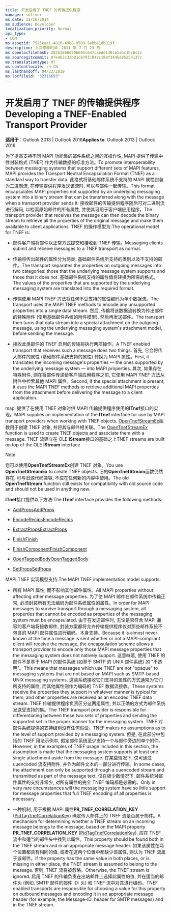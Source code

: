 ```yaml
---
title: 开发启用了 TNEF 的传输提供程序
manager: soliver
ms.date: 11/16/2014
ms.audience: Developer
localization_priority: Normal
api_type:
- COM
ms.assetid: 7525eee1-4016-49b8-9509-5ebbe1db819f
description: 上次修改时间：2011 年 7 月 23 日
ms.openlocfilehash: 282b1866699b695c647caedd130ce5abc1bcbc2c
ms.sourcegitcommit: 8fe462c32b91c87911942c188f3445e85a54137c
ms.translationtype: MT
ms.contentlocale: zh-CN
ms.lasthandoff: 04/23/2019
ms.locfileid: "32316693"
---
```

# <a name="developing-a-tnef-enabled-transport-provider"></a><span data-ttu-id="fedc5-103">开发启用了 TNEF 的传输提供程序</span><span class="sxs-lookup"><span data-stu-id="fedc5-103">Developing a TNEF-Enabled Transport Provider</span></span>

  
  
<span data-ttu-id="fedc5-104">**适用于**：Outlook 2013 | Outlook 2016</span><span class="sxs-lookup"><span data-stu-id="fedc5-104">**Applies to**: Outlook 2013 | Outlook 2016</span></span> 
  
<span data-ttu-id="fedc5-105">为了提高支持不同 MAPI 功能集的邮件系统之间的互操作性, MAPI 提供了传输中性封装格式 (TNEF) 作为传输数据的标准方法。</span><span class="sxs-lookup"><span data-stu-id="fedc5-105">To promote interoperability between messaging systems that support different sets of MAPI features, MAPI provides the Transport Neutral Encapsulation Format (TNEF) as a standard way to transfer data.</span></span> <span data-ttu-id="fedc5-106">此格式将基础邮件系统不支持的 MAPI 属性封装为二进制流, 在传输提供程序发送该流时, 可以与邮件一起传输。</span><span class="sxs-lookup"><span data-stu-id="fedc5-106">This format encapsulates MAPI properties not supported by an underlying messaging system into a binary stream that can be transferred along with the message when a transport provider sends it.</span></span> <span data-ttu-id="fedc5-107">接收邮件的传输提供程序随后可对二进制流进行解码, 以检索原始邮件的所有属性, 并使其可用于客户端应用程序。</span><span class="sxs-lookup"><span data-stu-id="fedc5-107">The transport provider that receives the message can then decode the binary stream to retrieve all the properties of the original message and make them available to client applications.</span></span> <span data-ttu-id="fedc5-108">TNEF 的操作模型为:</span><span class="sxs-lookup"><span data-stu-id="fedc5-108">The operational model for TNEF is:</span></span>
  
- <span data-ttu-id="fedc5-109">邮件客户端将邮件以正常方式提交和接收到 TNEF 传输。</span><span class="sxs-lookup"><span data-stu-id="fedc5-109">Messaging clients submit and receive messages to a TNEF transport as normal.</span></span>
    
- <span data-ttu-id="fedc5-110">传输将传出邮件的属性分为两类: 基础邮件系统所支持的类别以及不支持的邮件。</span><span class="sxs-lookup"><span data-stu-id="fedc5-110">The transport separates the properties on outgoing messages into two categories: those that the underlying message system supports and those that it does not.</span></span> <span data-ttu-id="fedc5-111">基础邮件系统支持的属性值将转换为所需的格式。</span><span class="sxs-lookup"><span data-stu-id="fedc5-111">The values of the properties that are supported by the underlying messaging system are translated into the required format.</span></span>
    
- <span data-ttu-id="fedc5-112">传输使用 MAPI TNEF 方法将任何不受支持的属性编码为单个数据流。</span><span class="sxs-lookup"><span data-stu-id="fedc5-112">The transport uses the MAPI TNEF methods to encode any unsupported properties into a single data stream.</span></span> <span data-ttu-id="fedc5-113">然后, 传输将该数据流转换为传出邮件的特殊附件 (使用基础邮件系统的附件模型), 然后再发送邮件。</span><span class="sxs-lookup"><span data-stu-id="fedc5-113">The transport then turns that data stream into a special attachment on the outgoing message, using the underlying messaging system's attachment model, before sending the message.</span></span>
    
- <span data-ttu-id="fedc5-114">接收此类邮件的 TNEF 启用的传输将执行两项操作。</span><span class="sxs-lookup"><span data-stu-id="fedc5-114">A TNEF enabled transport that receives such a message does two things.</span></span> <span data-ttu-id="fedc5-115">首先, 它会将传入邮件的属性 (基础邮件系统支持的属性) 转换为 MAPI 属性。</span><span class="sxs-lookup"><span data-stu-id="fedc5-115">First, it translates the incoming message's properties — the ones supported by the underlying message system — into MAPI properties.</span></span> <span data-ttu-id="fedc5-116">其次, 如果存在特殊附件, 则在将邮件传递给客户端应用程序之前, 它使用 MAPI TNEF 方法从附件中检索其他 MAPI 属性。</span><span class="sxs-lookup"><span data-stu-id="fedc5-116">Second, if the special attachment is present, it uses the MAPI TNEF methods to retrieve additional MAPI properties from the attachment before delivering the message to a client application.</span></span>
    
<span data-ttu-id="fedc5-117">mapi 提供了在使用 TNEF 对象时供 MAPI 传输提供程序使用的**ITnef**接口的实现。</span><span class="sxs-lookup"><span data-stu-id="fedc5-117">MAPI supplies an implementation of the **ITnef** interface for use by MAPI transport providers when working with TNEF objects.</span></span> <span data-ttu-id="fedc5-118">[OpenTnefStreamEx](opentnefstreamex.md)函数用于创建 TNEF 对象, 并将其与邮件相关联。</span><span class="sxs-lookup"><span data-stu-id="fedc5-118">The [OpenTnefStreamEx](opentnefstreamex.md) function is used to create TNEF objects and associate them with a message.</span></span> <span data-ttu-id="fedc5-119">TNEF 流建立在 OLE **IStream**接口的基础之上</span><span class="sxs-lookup"><span data-stu-id="fedc5-119">TNEF streams are built on top of the OLE **IStream** interface</span></span> 
  
> [!NOTE]
> <span data-ttu-id="fedc5-120">您可以使用**OpenTnefStreamEx**创建 TNEF 对象。</span><span class="sxs-lookup"><span data-stu-id="fedc5-120">You use **OpenTnefStreamEx** to create TNEF objects.</span></span> <span data-ttu-id="fedc5-121">旧的**OpenTnefStream**函数仍然存在, 可与旧源代码兼容, 不应在任何新的内容中使用。</span><span class="sxs-lookup"><span data-stu-id="fedc5-121">The old **OpenTnefStream** function still exists for compatibility with old source code and should not be used in anything new.</span></span> 
  
<span data-ttu-id="fedc5-122">**ITnef**接口提供以下方法:</span><span class="sxs-lookup"><span data-stu-id="fedc5-122">The **ITnef** interface provides the following methods:</span></span> 
  
- [<span data-ttu-id="fedc5-123">AddProps</span><span class="sxs-lookup"><span data-stu-id="fedc5-123">AddProps</span></span>](itnef-addprops.md)
    
- [<span data-ttu-id="fedc5-124">EncodeRecips</span><span class="sxs-lookup"><span data-stu-id="fedc5-124">EncodeRecips</span></span>](itnef-encoderecips.md)
    
- [<span data-ttu-id="fedc5-125">ExtractProps</span><span class="sxs-lookup"><span data-stu-id="fedc5-125">ExtractProps</span></span>](itnef-extractprops.md)
    
- [<span data-ttu-id="fedc5-126">Finish</span><span class="sxs-lookup"><span data-stu-id="fedc5-126">Finish</span></span>](itnef-finish.md)
    
- [<span data-ttu-id="fedc5-127">FinishComponent</span><span class="sxs-lookup"><span data-stu-id="fedc5-127">FinishComponent</span></span>](itnef-finishcomponent.md)
    
- [<span data-ttu-id="fedc5-128">OpenTaggedBody</span><span class="sxs-lookup"><span data-stu-id="fedc5-128">OpenTaggedBody</span></span>](itnef-opentaggedbody.md)
    
- [<span data-ttu-id="fedc5-129">SetProps</span><span class="sxs-lookup"><span data-stu-id="fedc5-129">SetProps</span></span>](itnef-setprops.md)
    
<span data-ttu-id="fedc5-130">MAPI TNEF 实现模型支持:</span><span class="sxs-lookup"><span data-stu-id="fedc5-130">The MAPI TNEF implementation model supports:</span></span>
  
- <span data-ttu-id="fedc5-131">所有 MAPI 属性, 而不影响其他邮件属性。</span><span class="sxs-lookup"><span data-stu-id="fedc5-131">All MAPI properties without affecting other message properties.</span></span> <span data-ttu-id="fedc5-132">为了使 MAPI 邮件在邮件系统中传输正常, 必须封装所有无法编码为邮件系统属性的属性。</span><span class="sxs-lookup"><span data-stu-id="fedc5-132">In order for MAPI messages to survive transport through a messaging system, all properties that cannot be encoded as properties of the messaging system must be encapsulated.</span></span> <span data-ttu-id="fedc5-133">由于在发送邮件时, 无论是否符合 MAPI 兼容的客户端将接收邮件, 封装方案都将允许传输提供程序仅对那些邮件系统不包含的 MAPI 邮件属性进行编码。本身支持。</span><span class="sxs-lookup"><span data-stu-id="fedc5-133">Because it is almost never known at the time a message is sent whether or not a MAPI-compliant client will receive the message, the encapsulation scheme allows a transport provider to encode only those MAPI message properties that the messaging system does not natively support.</span></span> <span data-ttu-id="fedc5-134">这意味着, 使用 TNEF 的邮件不是基于 MAPI 的邮件系统 (如基于 SMTP 的 UNIX 邮件系统) 的 "不透明"。</span><span class="sxs-lookup"><span data-stu-id="fedc5-134">This means that messages which use TNEF are not "opaque" to messaging systems that are not based on MAPI such as SMTP-based UNIX messaging systems.</span></span> <span data-ttu-id="fedc5-135">这些系统接收它们支持的属性的方式通常为它们所支持的属性, 而其他属性则作为编码的 TNEF 数据流接收。</span><span class="sxs-lookup"><span data-stu-id="fedc5-135">These systems receive the properties they support in whatever manner is typical for them, and other properties are received as an encoded TNEF data stream.</span></span> <span data-ttu-id="fedc5-136">TNEF 传输提供程序负责区分这两组属性, 并以正确的方式为邮件系统发送受支持的集。</span><span class="sxs-lookup"><span data-stu-id="fedc5-136">The TNEF transport provider is responsible for differentiating between these two sets of properties and sending the supported set in the proper manner for the messaging system.</span></span> <span data-ttu-id="fedc5-137">TNEF 对邮件系统提供的支持级别没有任何假设。</span><span class="sxs-lookup"><span data-stu-id="fedc5-137">TNEF makes no assumptions as to the level of support provided by a messaging system.</span></span> <span data-ttu-id="fedc5-138">但是, 在此部分中包括的 TNEF 用法示例中, 假定邮件系统至少支持一个与邮件旁边的单个附件。</span><span class="sxs-lookup"><span data-stu-id="fedc5-138">However, in the examples of TNEF usage included in this section, the assumption is made that the messaging system supports at least one single attachment aside from the message.</span></span> <span data-ttu-id="fedc5-139">在某些情况下, 仅可通过 uuencoded 流支持附件, 并作为邮件文本的一部分进行传输。</span><span class="sxs-lookup"><span data-stu-id="fedc5-139">In some cases, the attachment can only be supported through a uuencoded stream and transmitted as part of the message text.</span></span> <span data-ttu-id="fedc5-140">仅在极少数情况下, 邮件系统对邮件属性的支持非常少, 对所有属性的完全 TNEF 编码都是必需的。</span><span class="sxs-lookup"><span data-stu-id="fedc5-140">Only in very rare circumstances will the messaging system have so little support for message properties that full TNEF encoding of all properties is necessary.</span></span>
    
- <span data-ttu-id="fedc5-141">一种机制, 用于根据 MAPI 属性**PR_TNEF_CORRELATION_KEY** ([PidTagTnefCorrelationKey](pidtagtnefcorrelationkey-canonical-property.md)) 确定传入邮件上的 TNEF 流是否属于邮件。</span><span class="sxs-lookup"><span data-stu-id="fedc5-141">A mechanism for determining whether a TNEF stream on an incoming message belongs to the message, based on the MAPI property **PR_TNEF_CORRELATION_KEY** ([PidTagTnefCorrelationKey](pidtagtnefcorrelationkey-canonical-property.md)).</span></span> <span data-ttu-id="fedc5-142">应在 TNEF 流中和适当的邮件头中找到此属性。</span><span class="sxs-lookup"><span data-stu-id="fedc5-142">This property should be found both in the TNEF stream and in an appropriate message header.</span></span> <span data-ttu-id="fedc5-143">如果该属性在两个位置都具有相同的值, 或者在这两个位置中都缺少该属性, 则认为 TNEF 流属于该邮件。</span><span class="sxs-lookup"><span data-stu-id="fedc5-143">If the property has the same value in both places, or is missing in either place, the TNEF stream is assumed to belong to the message.</span></span> <span data-ttu-id="fedc5-144">否则, TNEF 流将被忽略。</span><span class="sxs-lookup"><span data-stu-id="fedc5-144">Otherwise, the TNEF stream is ignored.</span></span> <span data-ttu-id="fedc5-145">启用 TNEF 的传输负责在出站邮件上选择此属性的值, 并在适当的邮件头 (例如, SMTP 邮件的邮件 ID: 头) 和 TNEF 流中对其进行编码。</span><span class="sxs-lookup"><span data-stu-id="fedc5-145">TNEF enabled transports are responsible for choosing a value for this property on outbound messages and encoding it in an appropriate message header (for example, the Message-ID: header for SMTP messages) and in the TNEF stream.</span></span>
    

